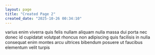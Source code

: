 ```yaml
---
layout: page
title: "Created Page 2"
created_date: "2025-10-26 00:34:10"
---
```


varius enim viverra quis felis nullam aliquam nulla massa dui porta nec donec id cupidatat volutpat rhoncus non adipiscing quis facilisis in nulla consequat enim montes arcu ultrices bibendum posuere ut faucibus elementum velit turpis 
